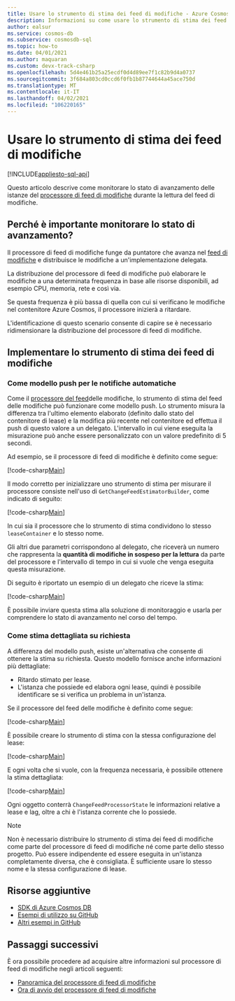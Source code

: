```yaml
---
title: Usare lo strumento di stima dei feed di modifiche - Azure Cosmos DB
description: Informazioni su come usare lo strumento di stima dei feed di modifiche per analizzare lo stato di avanzamento del processore di feed di modifiche
author: ealsur
ms.service: cosmos-db
ms.subservice: cosmosdb-sql
ms.topic: how-to
ms.date: 04/01/2021
ms.author: maquaran
ms.custom: devx-track-csharp
ms.openlocfilehash: 5d4e461b25a25ecdf0d4d89ee7f1c82b9d4a0737
ms.sourcegitcommit: 3f684a803cd0ccd6f0fb1b87744644a45ace750d
ms.translationtype: MT
ms.contentlocale: it-IT
ms.lasthandoff: 04/02/2021
ms.locfileid: "106220165"
---
```

# <a name="use-the-change-feed-estimator"></a>Usare lo strumento di stima dei feed di modifiche
[!INCLUDE[appliesto-sql-api](includes/appliesto-sql-api.md)]

Questo articolo descrive come monitorare lo stato di avanzamento delle istanze del [processore di feed di modifiche](./change-feed-processor.md) durante la lettura del feed di modifiche.

## <a name="why-is-monitoring-progress-important"></a>Perché è importante monitorare lo stato di avanzamento?

Il processore di feed di modifiche funge da puntatore che avanza nel [feed di modifiche](./change-feed.md) e distribuisce le modifiche a un'implementazione delegata.

La distribuzione del processore di feed di modifiche può elaborare le modifiche a una determinata frequenza in base alle risorse disponibili, ad esempio CPU, memoria, rete e così via.

Se questa frequenza è più bassa di quella con cui si verificano le modifiche nel contenitore Azure Cosmos, il processore inizierà a ritardare.

L'identificazione di questo scenario consente di capire se è necessario ridimensionare la distribuzione del processore di feed di modifiche.

## <a name="implement-the-change-feed-estimator"></a>Implementare lo strumento di stima dei feed di modifiche

### <a name="as-a-push-model-for-automatic-notifications"></a>Come modello push per le notifiche automatiche

Come il [processore del feed](./change-feed-processor.md)delle modifiche, lo strumento di stima del feed delle modifiche può funzionare come modello push. Lo strumento misura la differenza tra l'ultimo elemento elaborato (definito dallo stato del contenitore di lease) e la modifica più recente nel contenitore ed effettua il push di questo valore a un delegato. L'intervallo in cui viene eseguita la misurazione può anche essere personalizzato con un valore predefinito di 5 secondi.

Ad esempio, se il processore di feed di modifiche è definito come segue:

[!code-csharp[Main](~/samples-cosmosdb-dotnet-v3/Microsoft.Azure.Cosmos.Samples/Usage/ChangeFeed/Program.cs?name=StartProcessorEstimator)]

Il modo corretto per inizializzare uno strumento di stima per misurare il processore consiste nell'uso di `GetChangeFeedEstimatorBuilder`, come indicato di seguito:

[!code-csharp[Main](~/samples-cosmosdb-dotnet-v3/Microsoft.Azure.Cosmos.Samples/Usage/ChangeFeed/Program.cs?name=StartEstimator)]

In cui sia il processore che lo strumento di stima condividono lo stesso `leaseContainer` e lo stesso nome.

Gli altri due parametri corrispondono al delegato, che riceverà un numero che rappresenta la **quantità di modifiche in sospeso per la lettura** da parte del processore e l'intervallo di tempo in cui si vuole che venga eseguita questa misurazione.

Di seguito è riportato un esempio di un delegato che riceve la stima:

[!code-csharp[Main](~/samples-cosmosdb-dotnet-v3/Microsoft.Azure.Cosmos.Samples/Usage/ChangeFeed/Program.cs?name=EstimationDelegate)]

È possibile inviare questa stima alla soluzione di monitoraggio e usarla per comprendere lo stato di avanzamento nel corso del tempo.

### <a name="as-an-on-demand-detailed-estimation"></a>Come stima dettagliata su richiesta

A differenza del modello push, esiste un'alternativa che consente di ottenere la stima su richiesta. Questo modello fornisce anche informazioni più dettagliate:

* Ritardo stimato per lease.
* L'istanza che possiede ed elabora ogni lease, quindi è possibile identificare se si verifica un problema in un'istanza.

Se il processore del feed delle modifiche è definito come segue:

[!code-csharp[Main](~/samples-cosmosdb-dotnet-v3/Microsoft.Azure.Cosmos.Samples/Usage/ChangeFeed/Program.cs?name=StartProcessorEstimatorDetailed)]

È possibile creare lo strumento di stima con la stessa configurazione del lease:

[!code-csharp[Main](~/samples-cosmosdb-dotnet-v3/Microsoft.Azure.Cosmos.Samples/Usage/ChangeFeed/Program.cs?name=StartEstimatorDetailed)]

E ogni volta che si vuole, con la frequenza necessaria, è possibile ottenere la stima dettagliata:

[!code-csharp[Main](~/samples-cosmosdb-dotnet-v3/Microsoft.Azure.Cosmos.Samples/Usage/ChangeFeed/Program.cs?name=GetIteratorEstimatorDetailed)]

Ogni oggetto conterrà `ChangeFeedProcessorState` le informazioni relative a lease e lag, oltre a chi è l'istanza corrente che lo possiede. 

> [!NOTE]
> Non è necessario distribuire lo strumento di stima dei feed di modifiche come parte del processore di feed di modifiche né come parte dello stesso progetto. Può essere indipendente ed essere eseguita in un'istanza completamente diversa, che è consigliata. È sufficiente usare lo stesso nome e la stessa configurazione di lease.

## <a name="additional-resources"></a>Risorse aggiuntive

* [SDK di Azure Cosmos DB](sql-api-sdk-dotnet.md)
* [Esempi di utilizzo su GitHub](https://github.com/Azure/azure-cosmos-dotnet-v3/tree/master/Microsoft.Azure.Cosmos.Samples/Usage/ChangeFeed)
* [Altri esempi in GitHub](https://github.com/Azure-Samples/cosmos-dotnet-change-feed-processor)

## <a name="next-steps"></a>Passaggi successivi

È ora possibile procedere ad acquisire altre informazioni sul processore di feed di modifiche negli articoli seguenti:

* [Panoramica del processore di feed di modifiche](change-feed-processor.md)
* [Ora di avvio del processore di feed di modifiche](./change-feed-processor.md#starting-time)